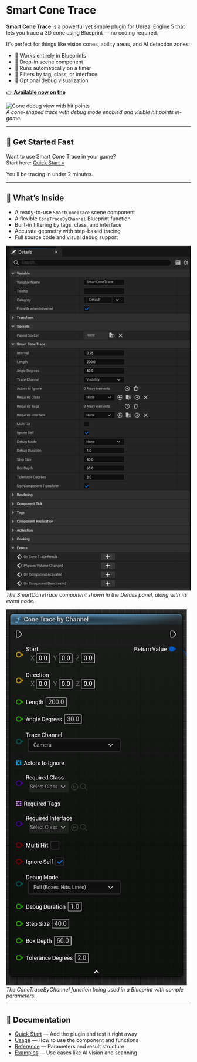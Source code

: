 # Smart Cone Trace

**Smart Cone Trace** is a powerful yet simple plugin for Unreal Engine 5 that lets you trace a 3D cone using Blueprint — no coding required.

It’s perfect for things like vision cones, ability areas, and AI detection zones.

- 🎯 Works entirely in Blueprints  
- 🧩 Drop-in scene component  
- 🔁 Runs automatically on a timer  
- 🧠 Filters by tag, class, or interface  
- 🔬 Optional debug visualization  

<a href="https://fab.com/s/f30caa652090" target="_blank">👉 **Available now on the**</a>

![Cone debug view with hit points](images/index_SCREENSHOT_1.png)  
*A cone-shaped trace with debug mode enabled and visible hit points in-game.*

---

## 🚀 Get Started Fast

Want to use Smart Cone Trace in your game?  
Start here: [Quick Start »](quick-start.md)

You’ll be tracing in under 2 minutes.

---

## 🧠 What’s Inside

- A ready-to-use `SmartConeTrace` scene component  
- A flexible `ConeTraceByChannel` Blueprint function  
- Built-in filtering by tags, class, and interface  
- Accurate geometry with step-based tracing  
- Full source code and visual debug support

![Component in Blueprint and event node](images/index_SCREENSHOT_2.png)  
*The SmartConeTrace component shown in the Details panel, along with its event node.*

![Blueprint node ConeTraceByChannel](images/index_SCREENSHOT_3.png)  
*The ConeTraceByChannel function being used in a Blueprint with sample parameters.*

---

## 📘 Documentation

- [Quick Start](quick-start.md) — Add the plugin and test it right away  
- [Usage](usage.md) — How to use the component and functions  
- [Reference](reference.md) — Parameters and result structure  
- [Examples](examples.md) — Use cases like AI vision and scanning